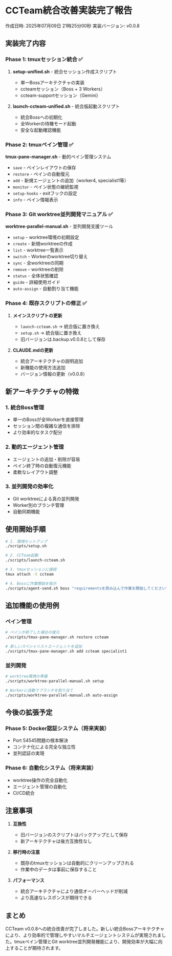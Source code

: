 # CCTeam統合改善実装完了報告

作成日時: 2025年07月09日 21時25分00秒
実装バージョン: v0.0.8

## 実装完了内容

### Phase 1: tmuxセッション統合 ✅
1. **setup-unified.sh** - 統合セッション作成スクリプト
   - 単一Bossアーキテクチャの実装
   - ccteamセッション（Boss + 3 Workers）
   - ccteam-supportセッション（Gemini）

2. **launch-ccteam-unified.sh** - 統合版起動スクリプト
   - 統合Bossへの初期化
   - 全Workerの待機モード起動
   - 安全な起動確認機能

### Phase 2: tmuxペイン管理 ✅
**tmux-pane-manager.sh** - 動的ペイン管理システム
- `save` - ペインレイアウトの保存
- `restore` - ペインの自動復元
- `add` - 新規エージェントの追加（worker4, specialist1等）
- `monitor` - ペイン状態の継続監視
- `setup-hooks` - exitフックの設定
- `info` - ペイン情報表示

### Phase 3: Git worktree並列開発マニュアル ✅
**worktree-parallel-manual.sh** - 並列開発支援ツール
- `setup` - worktree環境の初期設定
- `create` - 新規worktreeの作成
- `list` - worktree一覧表示
- `switch` - Workerのworktree切り替え
- `sync` - 全worktreeの同期
- `remove` - worktreeの削除
- `status` - 全体状態確認
- `guide` - 詳細使用ガイド
- `auto-assign` - 自動割り当て機能

### Phase 4: 既存スクリプトの修正 ✅
1. **メインスクリプトの更新**
   - `launch-ccteam.sh` → 統合版に置き換え
   - `setup.sh` → 統合版に置き換え
   - 旧バージョンは.backup.v0.0.8として保存

2. **CLAUDE.mdの更新**
   - 統合アーキテクチャの説明追加
   - 新機能の使用方法追加
   - バージョン情報の更新（v0.0.8）

## 新アーキテクチャの特徴

### 1. 統合Boss管理
- 単一のBossが全Workerを直接管理
- セッション間の複雑な通信を排除
- より効率的なタスク配分

### 2. 動的エージェント管理
- エージェントの追加・削除が容易
- ペイン終了時の自動復元機能
- 柔軟なレイアウト調整

### 3. 並列開発の効率化
- Git worktreeによる真の並列開発
- Worker別のブランチ管理
- 自動同期機能

## 使用開始手順

```bash
# 1. 環境セットアップ
./scripts/setup.sh

# 2. CCTeam起動
./scripts/launch-ccteam.sh

# 3. tmuxセッションに接続
tmux attach -t ccteam

# 4. Bossに作業開始を指示
./scripts/agent-send.sh boss "requirementsを読み込んで作業を開始してください"
```

## 追加機能の使用例

### ペイン管理
```bash
# ペインが終了した場合の復元
./scripts/tmux-pane-manager.sh restore ccteam

# 新しいスペシャリストエージェントを追加
./scripts/tmux-pane-manager.sh add ccteam specialist1
```

### 並列開発
```bash
# worktree環境の準備
./scripts/worktree-parallel-manual.sh setup

# Workerに自動でブランチを割り当て
./scripts/worktree-parallel-manual.sh auto-assign
```

## 今後の拡張予定

### Phase 5: Docker認証システム（将来実装）
- Port 54545問題の根本解決
- コンテナ化による完全な独立性
- 並列認証の実現

### Phase 6: 自動化システム（将来実装）
- worktree操作の完全自動化
- エージェント管理の自動化
- CI/CD統合

## 注意事項

1. **互換性**
   - 旧バージョンのスクリプトはバックアップとして保存
   - 新アーキテクチャは後方互換性なし

2. **移行時の注意**
   - 既存のtmuxセッションは自動的にクリーンアップされる
   - 作業中のデータは事前に保存すること

3. **パフォーマンス**
   - 統合アーキテクチャにより通信オーバーヘッドが削減
   - より高速なレスポンスが期待できる

## まとめ

CCTeam v0.0.8への統合改善が完了しました。新しい統合Bossアーキテクチャにより、より効率的で管理しやすいマルチエージェントシステムが実現されました。tmuxペイン管理とGit worktree並列開発機能により、開発効率が大幅に向上することが期待されます。
